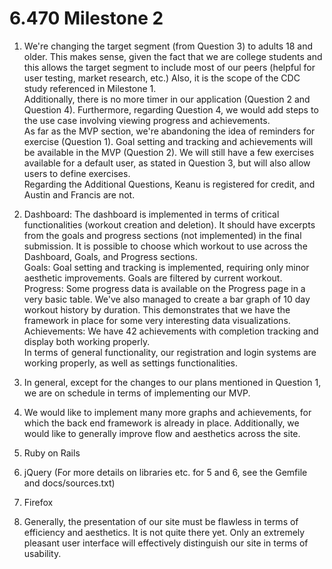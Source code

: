 6.470 Milestone 2
=================

1. We're changing the target segment (from Question 3) to adults 18 and older. This makes sense, given the fact that we are college students and this allows the target segment to include most of our peers (helpful for user testing, market research, etc.) Also, it is the scope of the CDC study referenced in Milestone 1.
<BR>Additionally, there is no more timer in our application (Question 2 and Question 4). Furthermore, regarding Question 4, we would add steps to the use case involving viewing progress and achievements.
<BR>As far as the MVP section, we're abandoning the idea of reminders for exercise (Question 1). Goal setting and tracking and achievements will be available in the MVP (Question 2). We will still have a few exercises available for a default user, as stated in Question 3, but will also allow users to define exercises.
<BR> Regarding the Additional Questions, Keanu is registered for credit, and Austin and Francis are not.

2. Dashboard: The dashboard is implemented in terms of critical functionalities (workout creation and deletion). It should have excerpts from the goals and progress sections (not implemented) in the final submission. It is possible to choose which workout to use across the Dashboard, Goals, and Progress sections.
<BR>Goals: Goal setting and tracking is implemented, requiring only minor aesthetic improvements. Goals are filtered by current workout.
<BR>Progress: Some progress data is available on the Progress page in a very basic table. We've also managed to create a bar graph of 10 day workout history by duration. This demonstrates that we have the framework in place for some very interesting data visualizations.
<BR>Achievements: We have 42 achievements with completion tracking and display both working properly.
<BR>In terms of general functionality, our registration and login systems are working properly, as well as settings functionalities.

3. In general, except for the changes to our plans mentioned in Question 1, we are on schedule in terms of implementing our MVP.

4. We would like to implement many more graphs and achievements, for which the back end framework is already in place. Additionally, we would like to generally improve flow and aesthetics across the site.

5. Ruby on Rails

6. jQuery (For more details on libraries etc. for 5 and 6, see the Gemfile and docs/sources.txt)

7. Firefox

8. Generally, the presentation of our site must be flawless in terms of efficiency and aesthetics. It is not quite there yet. Only an extremely pleasant user interface will effectively distinguish our site in terms of usability.



